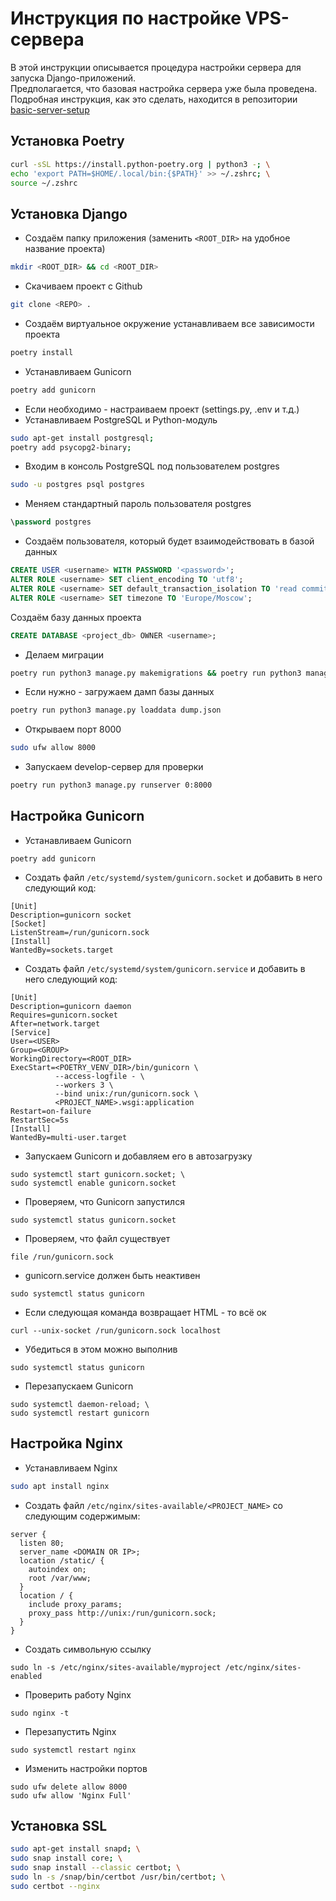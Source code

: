 # Инструкция по настройке VPS-сервера
В этой инструкции описывается процедура настройки сервера для запуска Django-приложений.  
Предполагается, что базовая настройка сервера уже была проведена. Подробная инструкция, как это сделать, находится в репозитории [basic-server-setup](https://github.com/Shecspi/basic-server-setup)
## Установка Poetry
```bash
curl -sSL https://install.python-poetry.org | python3 -; \
echo 'export PATH=$HOME/.local/bin:{$PATH}' >> ~/.zshrc; \
source ~/.zshrc
```
    
## Установка Django
* Создаём папку приложения (заменить `<ROOT_DIR>` на удобное название проекта)
```bash
mkdir <ROOT_DIR> && cd <ROOT_DIR>
```
* Скачиваем проект с Github
```bash
git clone <REPO> .
```
* Создаём виртуальное окружение устанавливаем все зависимости проекта
```bash
poetry install
```
* Устанавливаем Gunicorn
```bash
poetry add gunicorn
```
* Если необходимо - настраиваем проект (settings.py, .env и т.д.)
* Устанавливаем PostgreSQL и Python-модуль
```bash
sudo apt-get install postgresql;
poetry add psycopg2-binary;
```
* Входим в консоль PostgreSQL под пользователем postgres
```bash
sudo -u postgres psql postgres
```
* Меняем стандартный пароль пользователя postgres
```sql
\password postgres
```
* Создаём пользователя, который будет взаимодействовать в базой данных
```sql
CREATE USER <username> WITH PASSWORD '<password>';
ALTER ROLE <username> SET client_encoding TO 'utf8';
ALTER ROLE <username> SET default_transaction_isolation TO 'read committed';
ALTER ROLE <username> SET timezone TO 'Europe/Moscow';
```
Создаём базу данных проекта
```sql
CREATE DATABASE <project_db> OWNER <username>;
```
* Делаем миграции
```bash
poetry run python3 manage.py makemigrations && poetry run python3 manage.py migrate
```
* Если нужно - загружаем дамп базы данных
```bash
poetry run python3 manage.py loaddata dump.json
```
* Открываем порт 8000
```bash
sudo ufw allow 8000
```
* Запускаем develop-сервер для проверки
```bash
poetry run python3 manage.py runserver 0:8000
```

## Настройка Gunicorn
* Устанавливаем Gunicorn
```
poetry add gunicorn
```
* Создать файл `/etc/systemd/system/gunicorn.socket` и добавить в него следующий код:
```
[Unit]
Description=gunicorn socket
[Socket]
ListenStream=/run/gunicorn.sock
[Install]
WantedBy=sockets.target
```
* Создать файл `/etc/systemd/system/gunicorn.service` и добавить в него следующий код:
```
[Unit]
Description=gunicorn daemon
Requires=gunicorn.socket
After=network.target
[Service]
User=<USER>
Group=<GROUP>
WorkingDirectory=<ROOT_DIR>
ExecStart=<POETRY_VENV_DIR>/bin/gunicorn \
          --access-logfile - \
          --workers 3 \
          --bind unix:/run/gunicorn.sock \
          <PROJECT_NAME>.wsgi:application
Restart=on-failure
RestartSec=5s
[Install]
WantedBy=multi-user.target
```
* Запускаем Gunicorn и добавляем его в автозагрузку
```
sudo systemctl start gunicorn.socket; \
sudo systemctl enable gunicorn.socket
```
* Проверяем, что Gunicorn запустился
```
sudo systemctl status gunicorn.socket
```
* Проверяем, что файл существует
```
file /run/gunicorn.sock
```
* gunicorn.service должен быть неактивен
```
sudo systemctl status gunicorn
```
* Если следующая команда возвращает HTML - то всё ок
```
curl --unix-socket /run/gunicorn.sock localhost
```
* Убедиться в этом можно выполнив
```
sudo systemctl status gunicorn
```
* Перезапускаем Gunicorn
```
sudo systemctl daemon-reload; \
sudo systemctl restart gunicorn
```
## Настройка Nginx
* Устанавливаем Nginx
```bash
sudo apt install nginx
```
* Создать файл `/etc/nginx/sites-available/<PROJECT_NAME>` со следующим содержимым:
```
server {
  listen 80;
  server_name <DOMAIN OR IP>;
  location /static/ {
    autoindex on;
    root /var/www;
  }
  location / {
    include proxy_params;
    proxy_pass http://unix:/run/gunicorn.sock;
  }
}
```
* Создать символьную ссылку
```
sudo ln -s /etc/nginx/sites-available/myproject /etc/nginx/sites-enabled
```
* Проверить работу Nginx
```
sudo nginx -t
```
* Перезапустить Nginx
```
sudo systemctl restart nginx
```
* Изменить настройки портов
```
sudo ufw delete allow 8000
sudo ufw allow 'Nginx Full'
```

## Установка SSL
```bash
sudo apt-get install snapd; \
sudo snap install core; \
sudo snap install --classic certbot; \
sudo ln -s /snap/bin/certbot /usr/bin/certbot; \
sudo certbot --nginx
```
